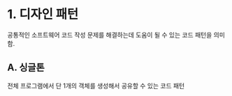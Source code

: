 # 1. 디자인 패턴

공통적인 소프트웨어 코드 작성 문제를 해결하는데 도움이 될 수 있는 코드 패턴을 의미함.

## A. 싱글톤

전체 프로그램에서 단 1개의 객체를 생성해서 공유할 수 있는 코드 패턴